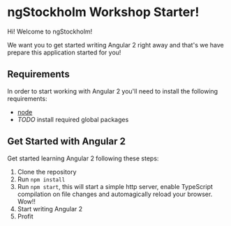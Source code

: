 # ngStockholm Workshop Starter!

Hi! Welcome to ngStockholm!

We want you to get started writing Angular 2 right away and that's we have prepare this application started for you!

## Requirements

In order to start working with Angular 2 you'll need to install the following requirements:

* [node]()
* *TODO* install required global packages

## Get Started with Angular 2

Get started learning Angular 2 following these steps:

1. Clone the repository
2. Run `npm install`
3. Run `npm start`, this will start a simple http server, enable TypeScript compilation on file changes and automagically reload your browser. Wow!!
4. Start writing Angular 2
5. Profit
